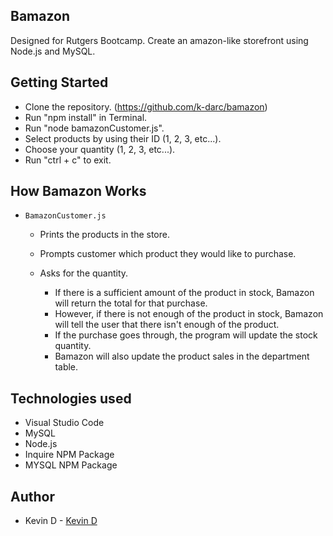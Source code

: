 ## Bamazon

Designed for Rutgers Bootcamp.
Create an amazon-like storefront using Node.js and MySQL.

## Getting Started

- Clone the repository. (https://github.com/k-darc/bamazon)
- Run "npm install" in Terminal.
- Run "node bamazonCustomer.js".
- Select products by using their ID (1, 2, 3, etc...).
- Choose your quantity (1, 2, 3, etc...).
- Run "ctrl + c" to exit.

## How Bamazon Works

  * `BamazonCustomer.js`

      * Prints the products in the store.

      * Prompts customer which product they would like to purchase.

      * Asks for the quantity.

        * If there is a sufficient amount of the product in stock, Bamazon will return the total for that purchase.
        * However, if there is not enough of the product in stock, Bamazon will tell the user that there isn't enough of the product.
        * If the purchase goes through, the program will update the stock quantity.
        * Bamazon will also update the product sales in the department table.



## Technologies used
- Visual Studio Code
- MySQL
- Node.js
- Inquire NPM Package
- MYSQL NPM Package


## Author

* Kevin D - [Kevin D](https://github.com/k-darc)